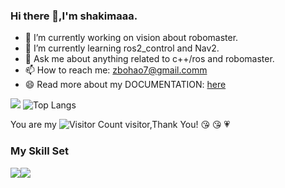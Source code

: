 ### Hi there 👋,I'm shakimaaa.

- 🔭 I’m currently working on vision about robomaster.
- 🌱 I’m currently learning ros2_control and Nav2.
- 💬 Ask me about anything related to c++/ros and robomaster.
- 📫 How to reach me: zbohao7@gmail.comm
- 😄 Read more about my DOCUMENTATION: [here](https://imca-vision-web.readthedocs.io/)

![](https://github-readme-stats.vercel.app/api?username=shakimaaa&show_icons=true&theme=transparent)    ![Top Langs](https://github-readme-stats.vercel.app/api/top-langs/?username=shakimaaa&layout=compact&theme=tokyonight)

You are my ![Visitor Count](https://profile-counter.glitch.me/shakimaaa/count.svg) visitor,Thank You! :kissing_heart: :kissing_heart: :heartpulse:

### My Skill Set

![](https://img.shields.io/badge/Java-ED8B00?style=for-the-badge&logo=openjdk&logoColor=white)![](https://img.shields.io/badge/Python-3776AB?style=for-the-badge&logo=python&logoColor=white)



<!---
shakimaaa/shakimaaa is a ✨ special ✨ repository because its `README.md` (this file) appears on your GitHub profile.
You can click the Preview link to take a look at your changes.
--->

